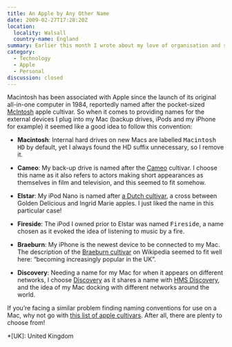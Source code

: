 ```yaml
---
title: An Apple by Any Other Name
date: 2009-02-27T17:28:20Z
location:
  locality: Walsall
  country-name: England
summary: Earlier this month I wrote about my love of organisation and systems. One such example is how I name the devices I attach to my Mac.
category:
  - Technology
  - Apple
  - Personal
discussion: closed
---
```

Macintosh has been associated with Apple since the launch of its original all-in-one computer in 1984, reportedly named after the pocket-sized [McIntosh][1] apple cultivar. So when it comes to providing names for the external devices I plug into my Mac (backup drives, iPods and my iPhone for example) it seemed like a good idea to follow this convention:

* **Macintosh**: Internal hard drives on new Macs are labelled <samp>Macintosh HD</samp> by default, yet I always found the HD suffix unnecessary, so I remove it.

* **Cameo**: My back-up drive is named after the [Cameo][2] cultivar. I choose this name as it also refers to actors making short appearances as themselves in film and television, and this seemed to fit somehow.

* **Elstar**: My iPod Nano is named after [a Dutch cultivar][3], a cross between Golden Delicious and Ingrid Marie apples. I just liked the name in this particular case!

* **Fireside**: The iPod I owned prior to Elstar was named <samp>Fireside</samp>, a name chosen as it evoked the idea of listening to music by a fire.

* **Braeburn**: My iPhone is the newest device to be connected to my Mac. The description of the [Braeburn cultivar][4] on Wikipedia seemed to fit well here: “becoming increasingly popular in the UK”.

* **Discovery**: Needing a name for my Mac for when it appears on different networks, I choose [Discovery][5] as it shares a name with [HMS Discovery][6], and the idea of my Mac docking with different networks around the world.

If you’re facing a similar problem finding naming conventions for use on a Mac, why not go with [this list of apple cultivars][7]. After all, there are plenty to choose from!

[1]: https://en.wikipedia.org/wiki/McIntosh_(apple)
[2]: https://en.wikipedia.org/wiki/Cameo_(apple)
[3]: https://en.wikipedia.org/wiki/Elstar
[4]: https://en.wikipedia.org/wiki/Braeburn
[5]: https://en.wikipedia.org/wiki/Discovery_(apple)
[6]: https://en.wikipedia.org/wiki/HMS_Discovery
[7]: https://en.wikipedia.org/wiki/List_of_apple_cultivars

*[UK]: United Kingdom
